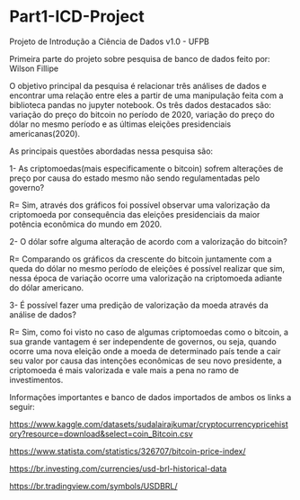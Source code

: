 # Part1-ICD-Project
Projeto de Introdução a Ciência de Dados v1.0 - UFPB 

Primeira parte do projeto sobre pesquisa de banco de dados feito por: Wilson Fillipe



  O objetivo principal da pesquisa é relacionar três análises de dados e encontrar uma 
relação entre eles a partir de uma manipulação feita com a biblioteca pandas no jupyter 
notebook. 
  Os três dados destacados são: variação do preço do bitcoin no período de 2020, variação
do preço do dólar no mesmo período e as últimas eleições presidenciais americanas(2020). 



As principais questões abordadas nessa pesquisa são: 

1- As criptomoedas(mais especificamente o bitcoin) sofrem alterações de preço por causa do estado
mesmo não sendo regulamentadas pelo governo?  

R= Sim, através dos gráficos foi possível observar uma valorização da criptomoeda por consequência 
das eleições presidenciais da maior potência econômica do mundo em 2020.

2- O dólar sofre alguma alteração de acordo com a valorização do bitcoin? 

R= Comparando os gráficos da crescente do bitcoin juntamente com a queda do dólar no mesmo período de 
eleições é possível realizar que sim, nessa época de variação ocorre uma valorização na criptomoeda 
adiante do dólar americano. 


3- É possível fazer uma predição de valorização da moeda através da análise de dados? 

R= Sim, como foi visto no caso de algumas criptomoedas como o bitcoin, a sua grande vantagem é ser 
independente de governos, ou seja, quando ocorre uma nova eleição onde a moeda de determinado país 
tende a cair seu valor por causa das intenções econômicas de seu novo presidente, a criptomoeda é
mais valorizada e vale mais a pena no ramo de investimentos.  






Informações importantes e banco de dados importados de ambos os links a seguir: 

https://www.kaggle.com/datasets/sudalairajkumar/cryptocurrencypricehistory?resource=download&select=coin_Bitcoin.csv

https://www.statista.com/statistics/326707/bitcoin-price-index/

https://br.investing.com/currencies/usd-brl-historical-data 

https://br.tradingview.com/symbols/USDBRL/
